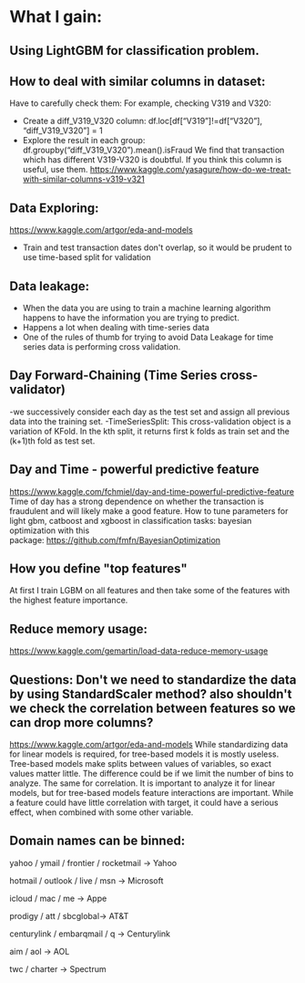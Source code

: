 # What I gain:
## Using LightGBM for classification problem.
## How to deal with similar columns in dataset:

Have to carefully check them:
For example, checking V319 and V320:
- Create a diff_V319_V320 column:	df.loc[df[“V319”]!=df[“V320”], “diff_V319_V320”] = 1
- Explore the result in each group: df.groupby(“diff_V319_V320”).mean().isFraud
We find that transaction which has different V319-V320 is doubtful.
If you think this column is useful, use them.
https://www.kaggle.com/yasagure/how-do-we-treat-with-similar-columns-v319-v321


## Data Exploring:
https://www.kaggle.com/artgor/eda-and-models
- Train and test transaction dates don't overlap, so it would be prudent to use time-based split for validation


## Data leakage:
- When the data you are using to train a machine learning algorithm happens to have the information you are trying to predict.
- Happens a lot when dealing with time-series data
- One of the rules of thumb for trying to avoid Data Leakage for time series data is performing cross validation.


## Day Forward-Chaining (Time Series cross-validator)
-we successively consider each day as the test set and assign all previous data into the training set.
-TimeSeriesSplit: This cross-validation object is a variation of KFold. In the kth split, it returns first k folds as train set and the (k+1)th fold as test set.



## Day and Time - powerful predictive feature
https://www.kaggle.com/fchmiel/day-and-time-powerful-predictive-feature
Time of day has a strong dependence on whether the transaction is fraudulent and will likely make a good feature.
How to tune parameters for light gbm, catboost and xgboost in classification tasks:
bayesian optimization with this package: https://github.com/fmfn/BayesianOptimization



## How you define "top features"
At first I train LGBM on all features and then take some of the features with the highest feature importance.


## Reduce memory usage:
https://www.kaggle.com/gemartin/load-data-reduce-memory-usage


## Questions: Don't we need to standardize the data by using StandardScaler method? also shouldn't we check the correlation between features so we can drop more columns?
https://www.kaggle.com/artgor/eda-and-models
While standardizing data for linear models is required, for tree-based models it is mostly useless. Tree-based models make splits between values of variables, so exact values matter little. The difference could be if we limit the number of bins to analyze.
The same for correlation. It is important to analyze it for linear models, but for tree-based models feature interactions are important. While a feature could have little correlation with target, it could have a serious effect, when combined with some other variable.


## Domain names can be binned:
yahoo / ymail / frontier / rocketmail -> Yahoo

hotmail / outlook / live / msn -> Microsoft

icloud / mac / me -> Appe

prodigy / att / sbcglobal-> AT&T

centurylink / embarqmail / q -> Centurylink

aim / aol -> AOL

twc / charter -> Spectrum

